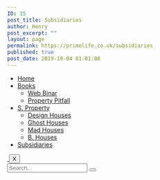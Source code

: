 ```yaml
---
ID: 15
post_title: Subsidiaries
author: Henry
post_excerpt: ""
layout: page
permalink: https://primelife.co.uk/subsidiaries
published: true
post_date: 2019-10-04 01:01:08
---
```

<ul id="main-menu">
 	<li id="menu-item-29"><a href="http://primelife.co.uk/">Home</a></li>
 	<li id="menu-item-30"><a href="http://primelife.co.uk/books">Books</a>
<ul>
 	<li id="menu-item-31"><a href="http://primelife.co.uk/web-binar">Web Binar</a></li>
 	<li id="menu-item-32"><a href="http://primelife.co.uk/property-pitfall">Property Pitfall</a></li>
</ul>
</li>
 	<li id="menu-item-33"><a href="http://primelife.co.uk/s-property">S. Property</a>
<ul>
 	<li id="menu-item-34"><a href="http://primelife.co.uk/design-houses">Design Houses</a></li>
 	<li id="menu-item-35"><a href="http://primelife.co.uk/ghost-houses">Ghost Houses</a></li>
 	<li id="menu-item-36"><a href="http://primelife.co.uk/mad-houses">Mad Houses</a></li>
 	<li id="menu-item-37"><a href="http://primelife.co.uk/b-houses">B. Houses</a></li>
</ul>
</li>
 	<li id="menu-item-38"><a href="http://primelife.co.uk/subsidiaries">Subsidiaries</a></li>
</ul>
<a href="http://primelife.co.uk" target="_self" rel="noopener noreferrer">
<img src="http://primelife.co.uk/wp-content/uploads/2019/10/placeholder.jpg" alt="">
</a>
<button type="button">X</button>
<a href="#ekit_modal-popup-7856fdee"><i></i></a>
<!-- language switcher strart -->
<!-- xs modal -->
<!-- Polylang search - thanks to Alain Melsens -->

<form role="search" method="get" action="http://primelife.co.uk/">
                    <input type="search" placeholder="Search..." value="" name="s">
<button type="submit"></button>
</form>        <!-- End xs modal -->
<!-- end language switcher strart -->